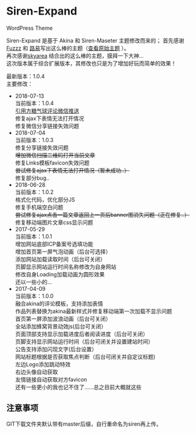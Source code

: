 # Siren-Expand
WordPress Theme

Siren-Expand 是基于 Akina 和 Siren-Maseter 主题修改而来的；
首先感谢[Fuzzz](http://www.akina.pw/) 和 [路易](https://www.cssplus.org)写出这么棒的主题（[查看原始主题](https://github.com/louie-senpai/Siren) ）。<br>
再次感谢[skyarea](http://skyarea.cn) 结合出的这么棒的主题，膜拜一下大神...<br>
这次版本属于综合扩展版本，其修改也只是为了增加好玩而简单的效果！

最新版本：1.0.4<br>
主要修改：<br>
- 2018-07-13<br>
当前版本：1.0.4<br>
[引用方糖气球评论微信推送](http://sc.ftqq.com/3.version)<br>
修复ajax下表情无法打开情况<br>
修复微信分享链接失效问题<br>
- 2018-07-04<br>
当前版本：1.0.3<br>
修复分享链接失效问题<br>
~~增加微信扫描二维码打开当前文章~~<br>
修复Links模板favicon失效问题<br>
~~尝试修复ajax下表情无法打开情况（暂未成功..）~~<br>
修复部分bug..<br>
- 2018-06-28<br>
当前版本：1.0.2<br>
格式化代码，优化部分JS<br>
修复手机端空白问题<br>
~~尝试修复ajax点击一篇文章返回上一页后banner图消失问题（正在修复..）~~<br>
修复移动端图片文章css显示问题<br>
- 2017-05-29<br>
当前版本：1.0.1<br>
增加网站底部ICP备案号选填功能<br>
增加首页第一屏气泡动画（后台可选择）<br>
添加网站加载读取时间（后台可关闭）<br>
页脚显示网站运行时间名称修改为自身网站<br>
修改自身Loading加载动画为圆形效果<br>
还以一些小的...<br>
- 2017-04-09<br>
当前版本：1.0.0<br>
融合akina的评论模板，支持添加表情<br>
作品列表替换为akina最新样式并修复移动端第一次加载不显示问题<br>
首页第一屏添加波浪动画（后台可关闭）<br>
全站添加蜂窝背景动效js(后台可关闭）<br>
页面顶部支持显示加载进度后者阅读进度（后台可关闭）<br>
页脚支持显示网站运行时间（后台可闭关并设置建站时间）<br>
公告支持添加闪现文字(后台设置）<br>
网站标题根据是否获取焦点判断（后台可闭关并自定议标题)<br>
左边Logo添加跳动特效<br>
右边头像自动获取<br>
友情链接自动获取对方favicon<br>
还有一些更小的我也记不住了……总之目前大概就这些<br>

## 注意事项
GIT下载文件夹默认带有master后缀，自行重命名为siren再上传。
